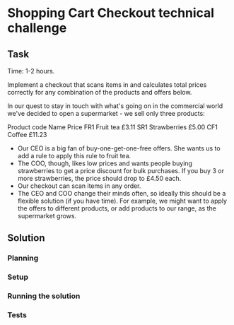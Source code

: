 # Shopping Cart Checkout technical challenge

## Task

Time: 1-2 hours.

Implement a checkout that scans items in and calculates total prices correctly for any combination of the products and offers below.

In our quest to stay in touch with what's going on in the commercial world we've decided to open a supermarket - we sell only three products:

Product code    Name            Price
FR1             Fruit tea       £3.11
SR1             Strawberries    £5.00
CF1             Coffee          £11.23

- Our CEO is a big fan of buy-one-get-one-free offers. She wants us to add a rule to apply this rule to fruit tea.
- The COO, though, likes low prices and wants people buying strawberries to get a price discount for bulk purchases. If you buy 3 or more strawberries, the price should drop to £4.50 each.
- Our checkout can scan items in any order.
- The CEO and COO change their minds often, so ideally this should be a flexible solution (if you have time). For example, we might want to apply the offers to different products, or add products to our range, as the supermarket grows.


## Solution

### Planning

<!-- Excalidraw link -->

### Setup

### Running the solution

### Tests

